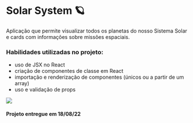 <!-- Olá, Tryber!
Esse é apenas um arquivo inicial para o README do seu projeto.
É essencial que você preencha esse documento por conta própria, ok?
Não deixe de usar nossas dicas de escrita de README de projetos, e deixe sua criatividade brilhar!
:warning: IMPORTANTE: você precisa deixar nítido:
- quais arquivos/pastas foram desenvolvidos por você; 
- quais arquivos/pastas foram desenvolvidos por outra pessoa estudante;
- quais arquivos/pastas foram desenvolvidos pela Trybe.
-->

# Solar System 🪐

Aplicação que permite visualizar todos os planetas do nosso Sistema Solar e cards com informações sobre missões espaciais.

### Habilidades utilizadas no projeto:

- uso de JSX no React
- criação de componentes de classe em React
- importação e renderização de componentes (únicos ou a partir de um array)
- uso e validação de props

[![](https://img.shields.io/badge/Visualização-F7630C?style=for-the-badge&logoColor=white)](https://marianaapereira.github.io/project-solar-system/)

#### Projeto entregue em 18/08/22
